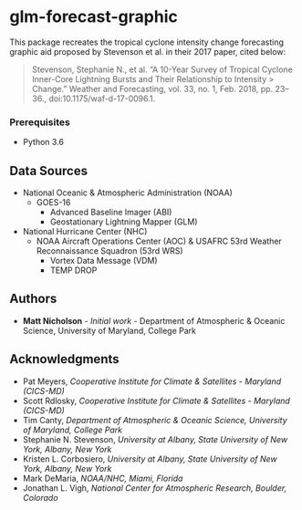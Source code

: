 # glm-forecast-graphic

This package recreates the tropical cyclone intensity change forecasting graphic aid proposed by Stevenson et al. in their 2017 paper, cited below:

> Stevenson, Stephanie N., et al. “A 10-Year Survey of Tropical Cyclone Inner-Core Lightning Bursts and Their Relationship to Intensity     > Change.” Weather and Forecasting, vol. 33, no. 1, Feb. 2018, pp. 23–36., doi:10.1175/waf-d-17-0096.1.


### Prerequisites
* Python 3.6


## Data Sources
- National Oceanic & Atmospheric Administration (NOAA)
  - GOES-16
    - Advanced Baseline Imager (ABI)
    - Geostationary Lightning Mapper (GLM)
- National Hurricane Center (NHC)
  - NOAA Aircraft Operations Center (AOC) & USAFRC 53rd Weather Reconnaissance Squadron (53rd WRS)
    - Vortex Data Message (VDM) 
    - TEMP DROP


## Authors

* **Matt Nicholson** - *Initial work* - Department of Atmospheric & Oceanic Science, University of Maryland, College Park


## Acknowledgments

* Pat Meyers, *Cooperative Institute for Climate & Satellites - Maryland (CICS-MD)*
* Scott Rdlosky, *Cooperative Institute for Climate & Satellites - Maryland (CICS-MD)*
* Tim Canty, *Department of Atmospheric & Oceanic Science, University of Maryland, College Park*
* Stephanie N. Stevenson, *University at Albany, State University of New York, Albany, New York*
* Kristen L. Corbosiero, *University at Albany, State University of New York, Albany, New York*
* Mark DeMaria, *NOAA/NHC, Miami, Florida*
* Jonathan L. Vigh, *National Center for Atmospheric Research, Boulder, Colorado*
